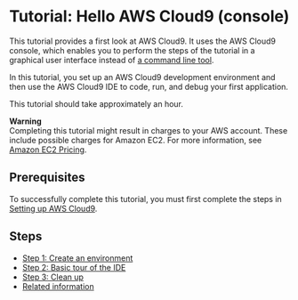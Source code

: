 # Tutorial: Hello AWS Cloud9 \(console\)<a name="tutorial"></a>

This tutorial provides a first look at AWS Cloud9\. It uses the AWS Cloud9 console, which enables you to perform the steps of the tutorial in a graphical user interface instead of [a command line tool](tutorial-basic-cli.md)\.

In this tutorial, you set up an AWS Cloud9 development environment and then use the AWS Cloud9 IDE to code, run, and debug your first application\.

This tutorial should take approximately an hour\.

**Warning**  
Completing this tutorial might result in charges to your AWS account\. These include possible charges for Amazon EC2\. For more information, see [Amazon EC2 Pricing](https://aws.amazon.com/ec2/pricing/)\.

## Prerequisites<a name="tutorial-prereqs"></a>

To successfully complete this tutorial, you must first complete the steps in [Setting up AWS Cloud9](setting-up.md)\.

## Steps<a name="tutorial-steps"></a>
+ [Step 1: Create an environment](tutorial-create-environment.md)
+ [Step 2: Basic tour of the IDE](tutorial-tour-ide.md)
+ [Step 3: Clean up](tutorial-clean-up.md)
+ [Related information](tutorial-final-info.md)